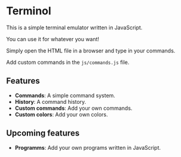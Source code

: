 # Terminol

This is a simple terminal emulator written in JavaScript.

You can use it for whatever you want!

Simply open the HTML file in a browser and type in your commands.

Add custom commands in the `js/commands.js` file.

## Features

- **Commands**: A simple command system.
- **History**: A command history.
- **Custom commands**: Add your own commands.
- **Custom colors**: Add your own colors.

## Upcoming features

- **Programms**: Add your own programs written in JavaScript.
